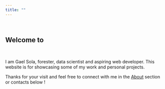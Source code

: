 ```yaml
---
title: ""
---
```


<br>

## Welcome to

<script type="text/javascript">
  function rotateElem() {
    document.querySelector('.cube').style.transform += 'rotateY(-90deg)';
    }
</script>
<div class="img-cube" onclick="rotateElem()">
  <div class="cube">
    <div class="face front"></div>
    <div class="face right"></div>
    <div class="face back"></div>
    <div class="face left"></div>
  </div>
</div>

<br>

I am Gael Sola, forester, data scientist and aspiring web developer. This website is for showcasing some of my work and personal projects.

Thanks for your visit and feel free to connect with me in the [About](/about/) section or contacts below <i class="fa-solid fa-hand-point-down"></i>!

